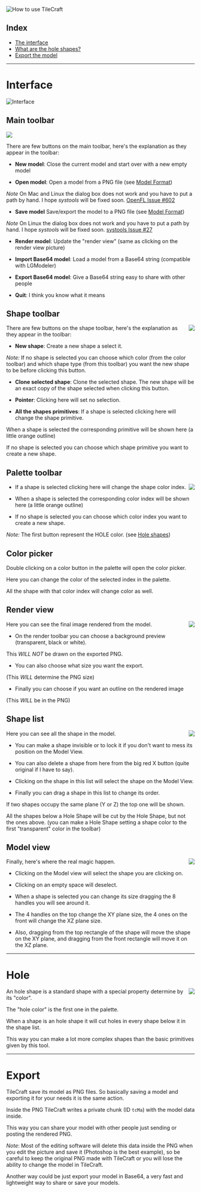 ![How to use TileCraft](GUIDE/title.png)

## Index

- [The interface](#interface)
- [What are the hole shapes?](#hole)
- [Export the model](#export)

---

# Interface
![Interface](GUIDE/interface.png)

## Main toolbar

<img src="GUIDE/mainToolbar.png">

There are few buttons on the main toolbar, here's the explanation as they appear in the toolbar:

- **New model**:
Close the current model and start over with a new empty model

- **Open model**:
Open a model from a PNG file (see [Model Format](#export))

*Note* On Mac and Linux the dialog box does not work and you have to put a path by hand. I hope *systools* will be fixed soon. [OpenFL Issue #602](https://github.com/openfl/openfl/issues/602)

- **Save model**
Save/export the model to a PNG file (see [Model Format](#export))

*Note* On Linux the dialog box does not work and you have to put a path by hand. I hope *systools* will be fixed soon. [systools Issue #27](https://github.com/waneck/systools/issues/27)

- **Render model**:
Update the "render view" (same as clicking on the render view picture)

- **Import Base64 model**:
Load a model from a Base64 string (compatible with LGModeler)

- **Export Base64 model**:
Give a Base64 string easy to share with other people

- **Quit**:
I think you know what it means

## Shape toolbar

<img align="right" src="GUIDE/shapeToolbar.png">

There are few buttons on the shape toolbar, here's the explanation as they appear in the toolbar:

- **New shape**:
Create a new shape a select it.

*Note:* If no shape is selected you can choose which color (from the color toolbar) and which shape type (from this toolbar) you want the new shape to be before clicking this button.

- **Clone selected shape**:
Clone the selected shape. The new shape will be an exact copy of the shape selected when clicking this button.

- **Pointer**:
Clicking here will set no selection.

- **All the shapes primitives**:
If a shape is selected clicking here will change the shape primitive.

When a shape is selected the corresponding primitive will be shown here (a little orange outline)

If no shape is selected you can choose which shape primitive you want to create a new shape.</div>

## Palette toolbar

<img align="right" src="GUIDE/paletteToolbar.png">

- If a shape is selected clicking here will change the shape color index.

- When a shape is selected the corresponding color index will be shown here (a little orange outline)

- If no shape is selected you can choose which color index you want to create a new shape.

*Note:* The first button represent the HOLE color. (see [Hole shapes](#hole))

## Color picker

Double clicking on a color button in the palette will open the color picker.

Here you can change the color of the selected index in the palette.

All the shape with that color index will change color as well.

## Render view

<img align="right" src="GUIDE/renderView.png">

Here you can see the final image rendered from the model.

- On the render toolbar you can choose a background preview (transparent, black or white).

This *WILL NOT* be drawn on the exported PNG.

- You can also choose what size you want the export.

(This *WILL* determine the PNG size)
- Finally you can choose if you want an outline on the rendered image

(This *WILL* be in the PNG)

## Shape list

<img align="right" src="GUIDE/shapeList.png">

Here you can see all the shape in the model.

- You can make a shape invisible or to lock it if you don't want to mess its position on the Model View.

- You can also delete a shape from here from the big red X button (quite original if I have to say).

- Clicking on the shape in this list will select the shape on the Model View.

- Finally you can drag a shape in this list to change its order.

If two shapes occupy the same plane (Y or Z) the top one will be shown.

All the shapes below a Hole Shape will be cut by the Hole Shape, but not the ones above. (you can make a Hole Shape setting a shape color to the first "transparent" color in the toolbar)

## Model view

<img align="right" src="GUIDE/modelView.png">

Finally, here's where the real magic happen.

- Clicking on the Model view will select the shape you are clicking on.

- Clicking on an empty space will deselect.

- When a shape is selected you can change its size dragging the 8 handles you will see around it.

- The 4 handles on the top change the XY plane size, the 4 ones on the front will change the XZ plane size.

- Also, dragging from the top rectangle of the shape will move the shape on the XY plane, and dragging from the front rectangle will move it on the XZ plane.

---

# Hole

<img align="right" src="GUIDE/hole.png">

An hole shape is a standard shape with a special property determine by its "color".

The "hole color" is the first one in the palette.

When a shape is an hole shape it will cut holes in every shape below it in the shape list.

This way you can make a lot more complex shapes than the basic primitives given by this tool.

---

# Export

TileCraft save its model as PNG files. So basically saving a model and exporting it for your needs it is the same action.

Inside the PNG TileCraft writes a private chunk (ID `tcMa`) with the model data inside.

This way you can share your model with other people just sending or posting the rendered PNG.

*Note*: Most of the editing software will delete this data inside the PNG when you edit the picture and save it (Photoshop is the best example), so be careful to keep the original PNG made with TileCraft or you will lose the ability to change the model in TileCraft.

Another way could be just export your model in Base64, a very fast and lightweight way to share or save your models.
